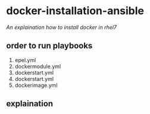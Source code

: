 # docker-installation-ansible
*An explaination how to install docker in rhel7*

## order to run playbooks

1. epel.yml
2. dockermodule.yml
3. dockerstart.yml
4. dockerstart.yml
5. dockerimage.yml

## explaination

